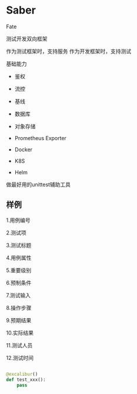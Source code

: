 # Saber
Fate


测试开发双向框架

作为测试框架时，支持服务
作为开发框架时，支持测试


基础能力

- 鉴权
- 流控
- 基线

- 数据库
- 对象存储
- Prometheus Exporter
- Docker
- K8S
- Helm



做最好用的unittest辅助工具







## 样例

1.用例编号

2.测试项

3.测试标题

4.用例属性

5.重要级别

6.预制条件

7.测试输入

8.操作步骤

9.预期结果

10.实际结果

11.测试人员

12.测试时间

```python

@excalibur()
def test_xxx():
    pass
```







